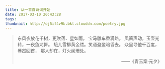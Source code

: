 ```yaml
---
title: 从一首首诗词开始
date: 2017-03-10 20:43:28
tags:
thumbnail: http://oj5if4v9b.bkt.clouddn.com/poetry.jpg
---
```


>东风夜放花千树，更吹落、星如雨。
宝马雕车香满路。
凤箫声动，玉壶光转，一夜鱼龙舞。
蛾儿雪柳黄金缕。笑语盈盈暗香去。
众里寻他千百度，蓦然回首，
那人却在，灯火阑珊处。<div style="text-align:right">——《青玉案·元夕》</div>
